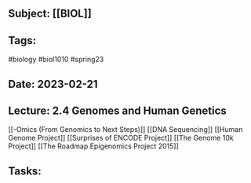## Subject: [[BIOL]]
## Tags:
#biology #biol1010 #spring23 
## Date: 2023-02-21
## Lecture: 2.4 Genomes and Human Genetics

[[-Omics (From Genomics to Next Steps)]]
[[DNA Sequencing]]
[[Human Genome Project]]
[[Surprises of ENCODE Project]]
[[The Genome 10k Project]]
[[The Roadmap Epigenomics Project 2015]]

## Tasks:
